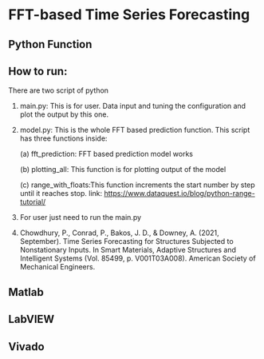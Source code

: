 # FFT-based Time Series Forecasting
## Python Function
## How to run:
There are two script of python
1. main.py:  This is for user. Data input and tuning the configuration and plot the output by this one.
2. model.py:  This is the whole FFT based prediction function.
    This script has three functions inside:
    
    (a) fft_prediction:  FFT based prediction model works
    
    (b) plotting_all:  This function is for plotting output of the model
    
    (c) range_with_floats:This function increments the start number by step until it reaches stop.
    link: https://www.dataquest.io/blog/python-range-tutorial/
3. For user just need to run the main.py
4. Chowdhury, P., Conrad, P., Bakos, J. D., & Downey, A. (2021, September). Time Series Forecasting for Structures Subjected to Nonstationary Inputs. In Smart Materials, Adaptive Structures and Intelligent Systems (Vol. 85499, p. V001T03A008). American Society of Mechanical Engineers.




## Matlab

## LabVIEW

## Vivado



